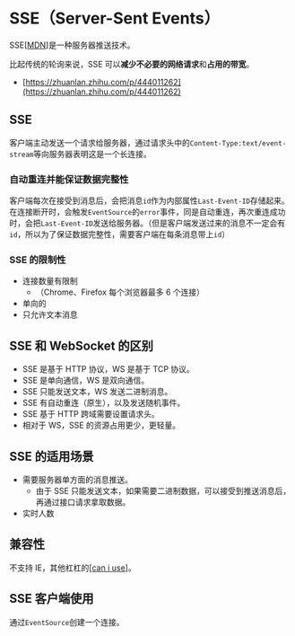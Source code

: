 # SSE（Server-Sent Events）

SSE[[MDN](https://developer.mozilla.org/zh-CN/docs/Web/API/Server-sent_events)]是一种服务器推送技术。

比起传统的轮询来说，SSE 可以**减少不必要的网络请求**和**占用的带宽**。

- [https://zhuanlan.zhihu.com/p/444011262](https://zhuanlan.zhihu.com/p/444011262)

## SSE

客户端主动发送一个请求给服务器，通过请求头中的`Content-Type:text/event-stream`等向服务器表明这是一个长连接。

### 自动重连并能保证数据完整性

客户端每次在接受到消息后，会把消息`id`作为内部属性`Last-Event-ID`存储起来。在连接断开时，会触发`EventSource`的`error`事件，同是自动重连，再次重连成功时，会把`Last-Event-ID`发送给服务器。（但是客户端发送过来的消息不一定会有`id`，所以为了保证数据完整性，需要客户端在每条消息带上`id`）

### SSE 的限制性

- 连接数量有限制
  - （Chrome、Firefox 每个浏览器最多 6 个连接）
- 单向的
- 只允许文本消息

## SSE 和 WebSocket 的区别

- SSE 是基于 HTTP 协议，WS 是基于 TCP 协议。
- SSE 是单向通信，WS 是双向通信。
- SSE 只能发送文本，WS 发送二进制消息。
- SSE 有自动重连（原生），以及发送随机事件。
- SSE 基于 HTTP 跨域需要设置请求头。
- 相对于 WS，SSE 的资源占用更少，更轻量。

## SSE 的适用场景

- 需要服务器单方面的消息推送。
  - 由于 SSE 只能发送文本，如果需要二进制数据，可以接受到推送消息后，再通过接口请求拿取数据。
- 实时人数

## 兼容性

不支持 IE，其他杠杠的[[can i use](https://caniuse.com/?search=EventSource)]。

## SSE 客户端使用

通过`EventSource`创建一个连接。
